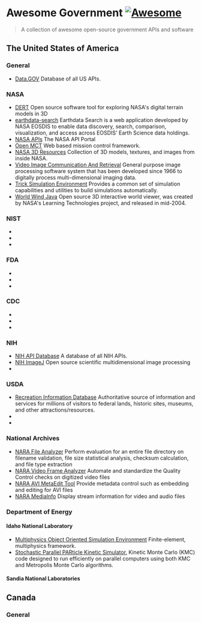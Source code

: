 # Awesome Government [![Awesome](https://cdn.rawgit.com/sindresorhus/awesome/d7305f38d29fed78fa85652e3a63e154dd8e8829/media/badge.svg)](https://github.com/rogersachan/awesome-government)

> A collection of awesome open-source government APIs and software

## The United States of America

### General

* [Data.GOV](https://www.data.gov/) Database of all US APIs.

### NASA

* [DERT](https://github.com/nasa/DERT) Open source software tool for exploring NASA's digital terrain models in 3D
* [earthdata-search](https://github.com/nasa/earthdata-search) Earthdata Search is a web application developed by NASA EOSDIS to enable data discovery, search, comparison, visualization, and access across EOSDIS' Earth Science data holdings.
* [NASA APIs](https://api.nasa.gov/index.html#getting-started) The NASA API Portal
* [Open MCT](https://github.com/nasa/openmct) Web based mission control framework.
* [NASA 3D Resources](https://github.com/nasa/NASA-3D-Resources) Collection of 3D models, textures, and images from inside NASA.
* [Video Image Communication And Retrieval](https://github.com/nasa/VICAR) General purpose image processing software system that has been developed since 1966 to digitally process multi-dimensional imaging data.
* [Trick Simulation Environment](https://github.com/nasa/trick) Provides a common set of simulation capabilities and utilities to build simulations automatically.
* [World Wind Java](https://github.com/NASAWorldWind/WorldWindJava) Open source 3D interactive world viewer, was created by NASA's Learning Technologies project, and released in mid-2004.

### NIST

* 
* 
* 

### FDA

* 
* 
* 

### CDC

* 
* 
* 

### NIH

* [NIH API Database](https://wwwcf.nlm.nih.gov/nlm_eresources/eresources/search_database.cfm) A database of all NIH APIs.
* [NIH ImageJ](https://github.com/imagej/imagej) Open source scientific multidimensional image processing
* 

### USDA

* [Recreation Information Database](https://github.com/USDA/RIDB) Authoritative source of information and services for millions of visitors to federal lands, historic sites, museums, and other attractions/resources.
* 
* 

### National Archives

* [NARA File Analyzer](https://github.com/usnationalarchives/File-Analyzer) Perform evaluation for an entire file directory on filename validation, file size statistical analysis, checksum calculation, and file type extraction
* [NARA Video Frame Analyzer](https://github.com/usnationalarchives/Video-Frame-Analyzer) Automate and standardize the Quality Control checks on digitized video files
* [NARA AVI MetaEdit Tool](https://github.com/usnationalarchives/AVI-MetaEdit) Provide metadata control such as embedding and editing for AVI files
* [NARA MediaInfo](https://github.com/usnationalarchives/MediaInfo) Display stream information for video and audio files

### Department of Energy

#### Idaho National Laboratory

* [Multiphysics Object Oriented Simulation Environment](https://github.com/idaholab/moose) Finite-element, multiphysics framework.
* [Stochastic Parallel PARticle Kinetic Simulator.](https://github.com/idaholab/SPPARKS) Kinetic Monte Carlo (KMC) code designed to run efficiently on parallel computers using both KMC and Metropolis Monte Carlo algorithms.

#### Sandia National Laboratories

## Canada

### General
